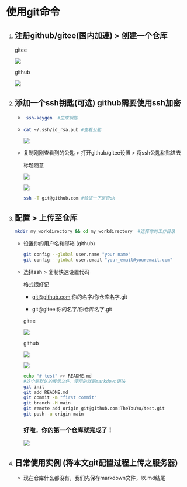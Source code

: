 # 使用git命令

1. ## 注册github/gitee(国内加速) > 创建一个仓库
   
   gitee
   
   ![](/home/h/.config/marktext/images/2022-09-08-11-31-21-image.png)
   
   github
   
   ![](/home/h/.config/marktext/images/2022-09-08-11-13-29-image.png)

2. ## 添加一个ssh钥匙(可选)   github需要使用ssh加密
   
   - ```bash
      ssh-keygen  #生成钥匙
     ```
   
   - ```bash
     cat ~/.ssh/id_rsa.pub #查看公匙
     ```
     
     ![](/home/h/.config/marktext/images/2022-09-08-11-00-55-image.png)
   
   - 复制刚刚查看到的公匙 > 打开github/gitee设置 > 将ssh公匙粘贴进去
     
     标题随意
     
     ![](/home/h/.config/marktext/images/2022-09-08-11-25-11-image.png)
     
     ![](/home/h/.config/marktext/images/2022-09-08-11-24-25-image.png)
     
     ```bash
     ssh -T git@github.com #验证一下是否ok
     ```

3. ## 配置 > 上传至仓库
   
   ```bash
   mkdir my_workdirectory && cd my_workdirectory  #选择你的工作目录
   ```
   
   - 设置你的用户名和邮箱 (github)
     
     ```bash
     git config --global user.name "your name"
     git config --global user.email "your_email@youremail.com"
     ```
   
   - 选择ssh > 复制快速设置代码  
     
     格式很好记  
     
     - git@github.com:你的名字/你仓库名字.git
     
     - git@gitee:你的名字/你仓库名字.git
     
     gitee
     
     ![](/home/h/.config/marktext/images/2022-09-08-11-36-10-image.png)
     
     github
     
     ![](/home/h/.config/marktext/images/2022-09-08-11-14-47-image.png)
     
     
     
     ![](/home/h/.config/marktext/images/2022-09-08-11-18-58-image.png)
     
     ```bash
     echo "# test" >> README.md  
     #这个是默认的展示文件，使用的就是markdown语法
     git init   
     git add README.md
     git commit -m "first commit"
     git branch -M main
     git remote add origin git@github.com:TheTouYu/test.git
     git push -u origin main
     ```
     
     ### 好啦，你的第一个仓库就完成了！
     
     ![](/home/h/.config/marktext/images/2022-09-08-11-20-37-image.png)

4. ## 日常使用实例  (将本文git配置过程上传之服务器)
   
   - 现在仓库什么都没有，我们先保存markdown文件，以.md结尾  
     
     
   
   




